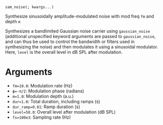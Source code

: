```
sam_noise(; kwargs...)
```

Synthesize sinusoidally amplitude-modulated noise with mod freq `fm` and depth `m`

Synthesizes a bandlimited Gaussian noise carrier using `gaussian_noise` (additional  unspecified keyword arguments are passed to `gaussian_noise`, and can thus be used to  control the bandwidth or filters used in synthesizing the noise) and then modulates it using a sinusoidal modulator. Here, `level` is the overall level in dB SPL after modulation.

# Arguments

  * `fm=10.0`: Modulation rate (Hz)
  * `ϕ=-π/2`: Modulation phase (radians)
  * `m=1.0`: Modulation depth (a.u.)
  * `dur=1.0`: Total duration, including ramps (s)
  * `dur_ramp=0.01`: Ramp duration (s)
  * `level=50.0`: Overall level after modulation (dB SPL)
  * `fs=100e3`: Sampling rate (Hz)
